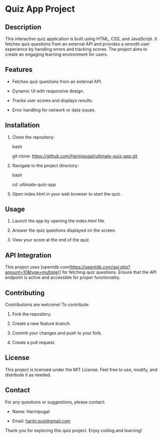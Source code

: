 # Quiz App Project



## Description

This interactive quiz application is built using HTML, CSS, and JavaScript. It fetches quiz questions from an external API and provides a smooth user experience by handling errors and tracking scores. The project aims to create an engaging learning environment for users.



## Features

- Fetches quiz questions from an external API.

- Dynamic UI with responsive design.

- Tracks user scores and displays results.

- Error handling for network or data issues.



## Installation

1. Clone the repository:

   bash

   git clone: https://github.com/Harinipugal/ultimate-quiz-app.git

   

2. Navigate to the project directory:

   bash

   cd :ultimate-quiz-app

   

3. Open index.html in your web browser to start the quiz.



## Usage

1. Launch the app by opening the index.html file.

2. Answer the quiz questions displayed on the screen.

3. View your score at the end of the quiz.



## API Integration

This project uses [opentdb.com(https://opentdb.com/api.php?amount=10&type=multiple)] for fetching quiz questions. Ensure that the API endpoint is active and accessible for proper functionality.



## Contributing

Contributions are welcome! To contribute:

1. Fork the repository.

2. Create a new feature branch.

3. Commit your changes and push to your fork.

4. Create a pull request.



## License

This project is licensed under the MIT License. Feel free to use, modify, and distribute it as needed.



## Contact

For any questions or suggestions, please contact:

- Name: Harinipugal

- Email: harini.pug@gmail.com



Thank you for exploring this quiz project. Enjoy coding and learning!
